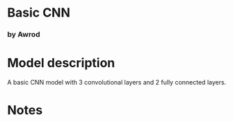 # Basic CNN
### by Awrod

# Model description
A basic CNN model with 3 convolutional layers and 2 fully connected layers.

# Notes
